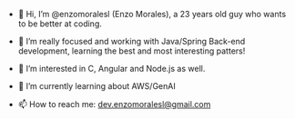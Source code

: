 - 👋 Hi, I’m @enzomoralesl (Enzo Morales), a 23 years old guy who wants to be better at coding. 
- 👀 I’m really focused and working with Java/Spring Back-end development, learning the best and most interesting patters!
- 👀 I’m interested in C, Angular and Node.js as well.
- 🌱 I’m currently learning about AWS/GenAI

- 📫 How to reach me: dev.enzomoralesl@gmail.com

<!---
enzomoralesl/enzomoralesl is a ✨ special ✨ repository because its `README.md` (this file) appears on your GitHub profile.
You can click the Preview link to take a look at your changes.
--->

